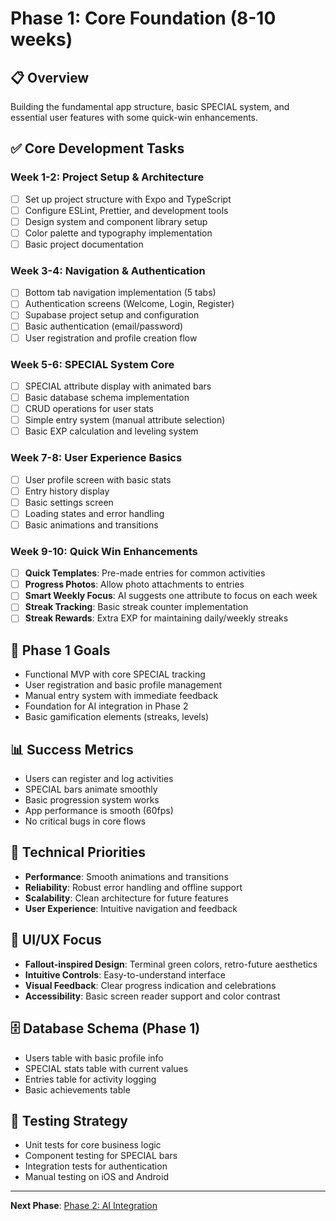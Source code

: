 # Phase 1: Core Foundation (8-10 weeks)

## 📋 Overview
Building the fundamental app structure, basic SPECIAL system, and essential user features with some quick-win enhancements.

## ✅ Core Development Tasks

### Week 1-2: Project Setup & Architecture
- [ ] Set up project structure with Expo and TypeScript
- [ ] Configure ESLint, Prettier, and development tools
- [ ] Design system and component library setup
- [ ] Color palette and typography implementation
- [ ] Basic project documentation

### Week 3-4: Navigation & Authentication
- [ ] Bottom tab navigation implementation (5 tabs)
- [ ] Authentication screens (Welcome, Login, Register)
- [ ] Supabase project setup and configuration
- [ ] Basic authentication (email/password)
- [ ] User registration and profile creation flow

### Week 5-6: SPECIAL System Core
- [ ] SPECIAL attribute display with animated bars
- [ ] Basic database schema implementation
- [ ] CRUD operations for user stats
- [ ] Simple entry system (manual attribute selection)
- [ ] Basic EXP calculation and leveling system

### Week 7-8: User Experience Basics
- [ ] User profile screen with basic stats
- [ ] Entry history display
- [ ] Basic settings screen
- [ ] Loading states and error handling
- [ ] Basic animations and transitions

### Week 9-10: Quick Win Enhancements
- [ ] **Quick Templates**: Pre-made entries for common activities
- [ ] **Progress Photos**: Allow photo attachments to entries
- [ ] **Smart Weekly Focus**: AI suggests one attribute to focus on each week
- [ ] **Streak Tracking**: Basic streak counter implementation
- [ ] **Streak Rewards**: Extra EXP for maintaining daily/weekly streaks

## 🎯 Phase 1 Goals
- Functional MVP with core SPECIAL tracking
- User registration and basic profile management
- Manual entry system with immediate feedback
- Foundation for AI integration in Phase 2
- Basic gamification elements (streaks, levels)

## 📊 Success Metrics
- Users can register and log activities
- SPECIAL bars animate smoothly
- Basic progression system works
- App performance is smooth (60fps)
- No critical bugs in core flows

## 🔄 Technical Priorities
- **Performance**: Smooth animations and transitions
- **Reliability**: Robust error handling and offline support
- **Scalability**: Clean architecture for future features
- **User Experience**: Intuitive navigation and feedback

## 📱 UI/UX Focus
- **Fallout-inspired Design**: Terminal green colors, retro-future aesthetics
- **Intuitive Controls**: Easy-to-understand interface
- **Visual Feedback**: Clear progress indication and celebrations
- **Accessibility**: Basic screen reader support and color contrast

## 🗄 Database Schema (Phase 1)
- Users table with basic profile info
- SPECIAL stats table with current values
- Entries table for activity logging
- Basic achievements table

## 🧪 Testing Strategy
- Unit tests for core business logic
- Component testing for SPECIAL bars
- Integration tests for authentication
- Manual testing on iOS and Android

---

**Next Phase**: [Phase 2: AI Integration](Phase2_AI_Integration.md) 
